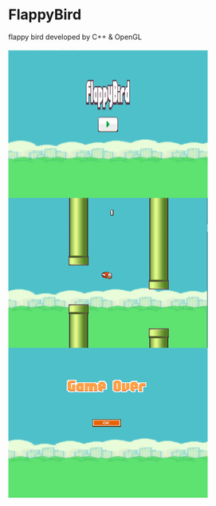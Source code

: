 # FlappyBird
flappy bird developed by C++ &amp; OpenGL

 <img src="./pic/fb1.PNG" width = "400" height = "300" alt="fb1" align=center />    
 
  <img src="./pic/fb3.PNG" width = "400" height = "300" alt="fb1" align=center />  
  
 <img src="./pic/fb2.PNG" width = "400" height = "300" alt="fb1" align=center />  
 

